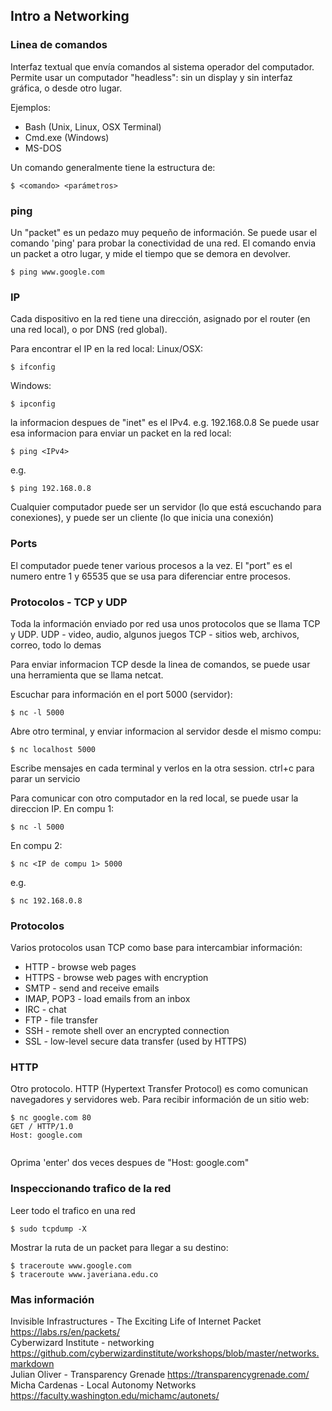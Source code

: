 ## Intro a Networking

### Linea de comandos
Interfaz textual que envía comandos al sistema operador del computador. Permite usar un computador "headless": sin un display y sin interfaz gráfica, o desde otro lugar.

Ejemplos:
* Bash (Unix, Linux, OSX Terminal)
* Cmd.exe (Windows)
* MS-DOS

Un comando generalmente tiene la estructura de:
```
$ <comando> <parámetros>
```
### ping
Un "packet" es un pedazo muy pequeño de información. Se puede usar el comando 'ping' para probar la conectividad de una red. El comando envia un packet a otro lugar, y mide el tiempo que se demora en devolver.
```
$ ping www.google.com
```
### IP
Cada dispositivo en la red tiene una dirección, asignado por el router (en una red local), o por DNS (red global).

Para encontrar el IP en la red local:
Linux/OSX:
```
$ ifconfig
```
Windows:
```
$ ipconfig  
```
la informacion despues de "inet" es el IPv4. e.g. 192.168.0.8
Se puede usar esa informacion para enviar un packet en la red local:
```
$ ping <IPv4>
```
e.g.
```
$ ping 192.168.0.8
```
Cualquier computador puede ser un servidor (lo que está escuchando para conexiones), y puede ser un cliente (lo que inicia una conexión)

### Ports
El computador puede tener various procesos a la vez. El "port" es el numero entre 1 y 65535 que se usa para diferenciar entre procesos.

### Protocolos - TCP y UDP
Toda la información enviado por red usa unos protocolos que se llama TCP y UDP.
UDP - video, audio, algunos juegos
TCP - sitios web, archivos, correo, todo lo demas

Para enviar informacion TCP desde la linea de comandos, se puede usar una herramienta que se llama netcat.

Escuchar para información en el port 5000 (servidor):
```
$ nc -l 5000
```
Abre otro terminal, y enviar informacion al servidor desde el mismo compu:
```
$ nc localhost 5000
```
Escribe mensajes en cada terminal y verlos en la otra session.
ctrl+c para parar un servicio

Para comunicar con otro computador en la red local, se puede usar la direccion IP. En compu 1:
```
$ nc -l 5000
```
En compu 2:
```
$ nc <IP de compu 1> 5000
```
e.g.
```
$ nc 192.168.0.8
```
### Protocolos
Varios protocolos usan TCP como base para intercambiar información:
* HTTP - browse web pages
* HTTPS - browse web pages with encryption
* SMTP - send and receive emails
* IMAP, POP3 - load emails from an inbox
* IRC - chat
* FTP - file transfer
* SSH - remote shell over an encrypted connection
* SSL - low-level secure data transfer (used by HTTPS)

### HTTP
Otro protocolo. HTTP (Hypertext Transfer Protocol) es como comunican navegadores y servidores web.
Para recibir información de un sitio web:

```
$ nc google.com 80
GET / HTTP/1.0
Host: google.com


```
Oprima 'enter' dos veces despues de "Host: google.com"

### Inspeccionando trafico de la red
Leer todo el trafico en una red
```
$ sudo tcpdump -X
```

Mostrar la ruta de un packet para llegar a su destino:
```
$ traceroute www.google.com
$ traceroute www.javeriana.edu.co
```
### Mas información
Invisible Infrastructures - The Exciting Life of Internet Packet https://labs.rs/en/packets/  
Cyberwizard Institute - networking https://github.com/cyberwizardinstitute/workshops/blob/master/networks.markdown  
Julian Oliver - Transparency Grenade https://transparencygrenade.com/  
Micha Cardenas - Local Autonomy Networks https://faculty.washington.edu/michamc/autonets/  